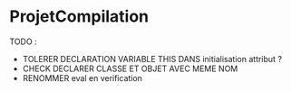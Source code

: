 # ProjetCompilation
TODO :

 - TOLERER DECLARATION VARIABLE THIS DANS initialisation attribut ?
 - CHECK DECLARER CLASSE ET OBJET AVEC MEME NOM
 - RENOMMER eval en verification
